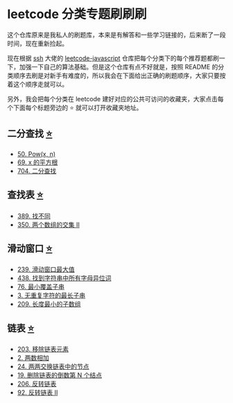 # leetcode 分类专题刷刷刷

这个仓库原来是我私人的刷题库，本来是有解答和一些学习链接的，后来断了一段时间，现在重新捡起。

现在根据 [ssh](https://github.com/sl1673495) 大佬的 [leetcode-javascript](https://github.com/sl1673495/leetcode-javascript) 仓库把每个分类下的每个推荐题都刷一下，加强一下自己的算法基础。但是这个仓库有点不好就是，按照 README 的分类顺序去刷是对新手有难度的，所以我会在下面给出正确的刷题顺序，大家只要按着这个顺序走就可以。

另外，我会把每个分类在 leetcode 建好对应的公共可访问的收藏夹，大家点击每个下面每个标题旁边的 ⭐️ 就可以打开收藏夹地址。

## 二分查找 [⭐️](https://leetcode-cn.com/problem-list/eX9fB8Ea)

- [50. Pow(x, n)](https://leetcode-cn.com/problems/powx-n/)
- [69. x 的平方根](https://leetcode-cn.com/problems/sqrtx/)
- [704. 二分查找](https://leetcode-cn.com/problems/binary-search/)

## 查找表 [⭐️](https://leetcode-cn.com/problem-list/KYFPLOXw)

- [389. 找不同](https://leetcode-cn.com/problems/find-the-difference/)
- [350. 两个数组的交集 II](https://leetcode-cn.com/problems/intersection-of-two-arrays-ii/)

## 滑动窗口 [⭐️](https://leetcode-cn.com/problem-list/SELtXHM4)

- [239. 滑动窗口最大值](https://leetcode-cn.com/problems/sliding-window-maximum/)
- [438. 找到字符串中所有字母异位词](https://leetcode-cn.com/problems/find-all-anagrams-in-a-string/)
- [76. 最小覆盖子串](https://leetcode-cn.com/problems/minimum-window-substring/)
- [3. 无重复字符的最长子串](https://leetcode-cn.com/problems/longest-substring-without-repeating-characters/)
- [209. 长度最小的子数组](https://leetcode-cn.com/problems/minimum-size-subarray-sum/)

## 链表 [⭐️](https://leetcode-cn.com/problem-list/y3PLlGWQ)

- [203. 移除链表元素](https://leetcode-cn.com/problems/remove-linked-list-elements/)
- [2. 两数相加](https://leetcode-cn.com/problems/add-two-numbers/)
- [24. 两两交换链表中的节点](https://leetcode-cn.com/problems/swap-nodes-in-pairs/)
- [19. 删除链表的倒数第 N 个结点](https://leetcode-cn.com/problems/remove-nth-node-from-end-of-list/)
- [206. 反转链表](https://leetcode-cn.com/problems/reverse-linked-list/)
- [92. 反转链表 II](https://leetcode-cn.com/problems/reverse-linked-list-ii/)
